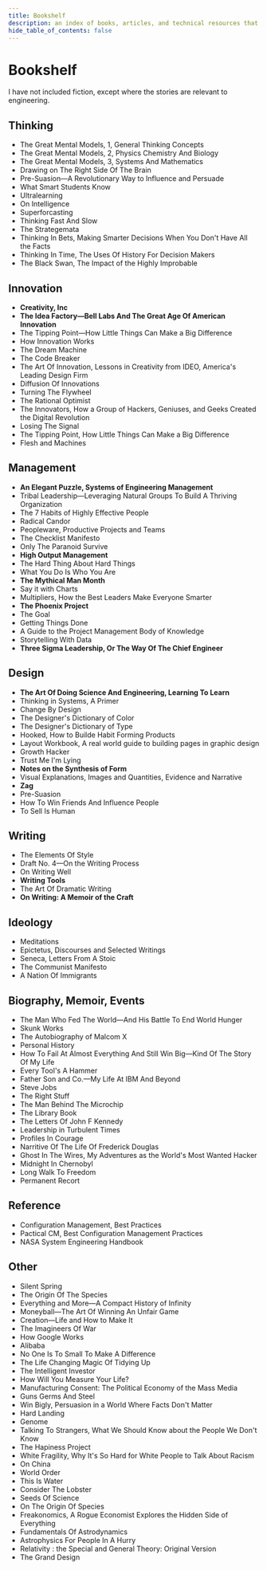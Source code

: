 ```yaml
---
title: Bookshelf
description: an index of books, articles, and technical resources that I have enjoyed
hide_table_of_contents: false
---
```


# Bookshelf

I have not included fiction, except where the stories are relevant to engineering.
<br />

## Thinking

- The Great Mental Models, 1, General Thinking Concepts
- The Great Mental Models, 2, Physics Chemistry And Biology
- The Great Mental Models, 3, Systems And Mathematics
- Drawing on The Right Side Of The Brain
- Pre-Suasion—A Revolutionary Way to Influence and Persuade
- What Smart Students Know
- Ultralearning
- On Intelligence
- Superforcasting
- Thinking Fast And Slow
- The Strategemata
- Thinking In Bets, Making Smarter Decisions When You Don't Have All the Facts
- Thinking In Time, The Uses Of History For Decision Makers
- The Black Swan, The Impact of the Highly Improbable

## Innovation

- **Creativity, Inc**
- **The Idea Factory—Bell Labs And The Great Age Of American Innovation**
- The Tipping Point—How Little Things Can Make a Big Difference
- How Innovation Works
- The Dream Machine
- The Code Breaker
- The Art Of Innovation, Lessons in Creativity from IDEO, America's Leading Design Firm
- Diffusion Of Innovations
- Turning The Flywheel
- The Rational Optimist
- The Innovators, How a Group of Hackers, Geniuses, and Geeks Created the Digital Revolution
- Losing The Signal
- The Tipping Point, How Little Things Can Make a Big Difference
- Flesh and Machines

## Management

- **An Elegant Puzzle, Systems of Engineering Management**
- Tribal Leadership—Leveraging Natural Groups To Build A Thriving Organization
- The 7 Habits of Highly Effective People
- Radical Candor
- Peopleware, Productive Projects and Teams
- The Checklist Manifesto
- Only The Paranoid Survive
- **High Output Management**
- The Hard Thing About Hard Things
- What You Do Is Who You Are
- **The Mythical Man Month**
- Say it with Charts
- Multipliers, How the Best Leaders Make Everyone Smarter
- **The Phoenix Project**
- The Goal
- Getting Things Done
- A Guide to the Project Management Body of Knowledge
- Storytelling With Data
- **Three Sigma Leadership, Or The Way Of The Chief Engineer**

## Design

- **The Art Of Doing Science And Engineering, Learning To Learn**
- Thinking in Systems, A Primer
- Change By Design
- The Designer's Dictionary of Color
- The Designer's Dictionary of Type
- Hooked, How to Builde Habit Forming Products
- Layout Workbook, A real world guide to building pages in graphic design
- Growth Hacker
- Trust Me I'm Lying
- **Notes on the Synthesis of Form**
- Visual Explanations, Images and Quantities, Evidence and Narrative
- **Zag**
- Pre-Suasion
- How To Win Friends And Influence People
- To Sell Is Human

## Writing

- The Elements Of Style
- Draft No. 4—On the Writing Process
- On Writing Well
- **Writing Tools**
- The Art Of Dramatic Writing
- **On Writing: A Memoir of the Craft**

## Ideology

- Meditations
- Epictetus, Discourses and Selected Writings
- Seneca, Letters From A Stoic
- The Communist Manifesto
- A Nation Of Immigrants

## Biography, Memoir, Events

- The Man Who Fed The World—And His Battle To End World Hunger
- Skunk Works
- The Autobiography of Malcom X
- Personal History
- How To Fail At Almost Everything And Still Win Big—Kind Of The Story Of My Life
- Every Tool's A Hammer
- Father Son and Co.—My Life At IBM And Beyond
- Steve Jobs
- The Right Stuff
- The Man Behind The Microchip
- The Library Book
- The Letters Of John F Kennedy
- Leadership in Turbulent Times
- Profiles In Courage
- Narritive Of The Life Of Frederick Douglas
- Ghost In The Wires, My Adventures as the World's Most Wanted Hacker
- Midnight In Chernobyl
- Long Walk To Freedom
- Permanent Recort

## Reference

- Configuration Management, Best Practices
- Pactical CM, Best Configuration Management Practices
- NASA System Engineering Handbook

## Other

- Silent Spring
- The Origin Of The Species
- Everything and More—A Compact History of Infinity
- Moneyball—The Art Of Winning An Unfair Game
- Creation—Life and How to Make It
- The Imagineers Of War
- How Google Works
- Alibaba
- No One Is To Small To Make A Difference
- The Life Changing Magic Of Tidying Up
- The Intelligent Investor
- How Will You Measure Your Life?
- Manufacturing Consent: The Political Economy of the Mass Media
- Guns Germs And Steel
- Win Bigly, Persuasion in a World Where Facts Don't Matter
- Hard Landing
- Genome
- Talking To Strangers, What We Should Know about the People We Don't Know
- The Hapiness Project
- White Fragility, Why It's So Hard for White People to Talk About Racism
- On China
- World Order
- This Is Water
- Consider The Lobster
- Seeds Of Science
- On The Origin Of Species
- Freakonomics, A Rogue Economist Explores the Hidden Side of Everything
- Fundamentals Of Astrodynamics
- Astrophysics For People In A Hurry
- Relativity : the Special and General Theory: Original Version
- The Grand Design
